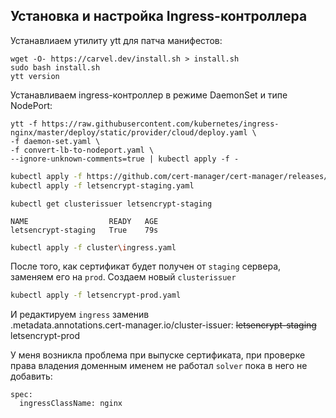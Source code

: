  ## Установка и настройка Ingress-контроллера
 
 Устанавлиаем утилиту ytt для патча манифестов:
```
wget -O- https://carvel.dev/install.sh > install.sh
sudo bash install.sh
ytt version
```
Устанавливаем ingress-контроллер в режиме DaemonSet и типе NodePort:
```
ytt -f https://raw.githubusercontent.com/kubernetes/ingress-nginx/master/deploy/static/provider/cloud/deploy.yaml \
-f daemon-set.yaml \
-f convert-lb-to-nodeport.yaml \
--ignore-unknown-comments=true | kubectl apply -f -
```

```sh
kubectl apply -f https://github.com/cert-manager/cert-manager/releases/download/v1.11.0/cert-manager.yaml
kubectl apply -f letsencrypt-staging.yaml
```
```
kubectl get clusterissuer letsencrypt-staging
```
```console
NAME                  READY   AGE
letsencrypt-staging   True    79s
```

```sh
kubectl apply -f cluster\ingress.yaml
```

После того, как сертификат будет получен от `staging` сервера, заменяем его на `prod`.  Создаем новый `clusterissuer`
```sh
kubectl apply -f letsencrypt-prod.yaml
```
И редактируем `ingress` заменив  
.metadata.annotations.cert-manager.io/cluster-issuer: ~~letsencrypt-staging~~ letsencrypt-prod  

У меня возникла проблема при выпуске сертификата, при проверке права владения доменным именем не работал `solver` пока в него не добавить:
```
spec:
  ingressClassName: nginx
```

